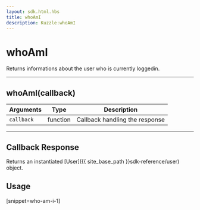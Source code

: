 ```yaml
---
layout: sdk.html.hbs
title: whoAmI
description: Kuzzle:whoAmI
---
```

  

# whoAmI
Returns informations about the user who is currently loggedin.

---

## whoAmI(callback)

| Arguments | Type | Description |
|---------------|---------|----------------------------------------|
| ``callback`` | function | Callback handling the response |

---

## Callback Response

Returns an instantiated [User]({{ site_base_path }}sdk-reference/user) object.

## Usage

[snippet=who-am-i-1]
